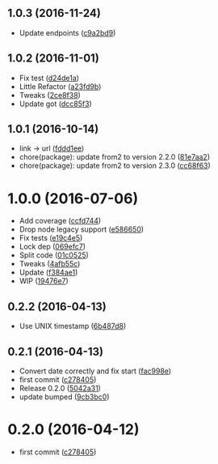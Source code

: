 <a name="1.0.3"></a>
## 1.0.3 (2016-11-24)

* Update endpoints ([c9a2bd9](https://github.com/kikobeats/totalwind-api/commit/c9a2bd9))



<a name="1.0.2"></a>
## 1.0.2 (2016-11-01)

* Fix test ([d24de1a](https://github.com/kikobeats/totalwind-api/commit/d24de1a))
* Little Refactor ([a23fd9b](https://github.com/kikobeats/totalwind-api/commit/a23fd9b))
* Tweaks ([2ce8f38](https://github.com/kikobeats/totalwind-api/commit/2ce8f38))
* Update got ([dcc85f3](https://github.com/kikobeats/totalwind-api/commit/dcc85f3))



<a name="1.0.1"></a>
## 1.0.1 (2016-10-14)

* link → url ([fddd1ee](https://github.com/kikobeats/totalwind-api/commit/fddd1ee))
* chore(package): update from2 to version 2.2.0 ([81e7aa2](https://github.com/kikobeats/totalwind-api/commit/81e7aa2))
* chore(package): update from2 to version 2.3.0 ([cc68f63](https://github.com/kikobeats/totalwind-api/commit/cc68f63))



<a name="1.0.0"></a>
# 1.0.0 (2016-07-06)

* Add coverage ([ccfd744](https://github.com/kikobeats/totalwind-api/commit/ccfd744))
* Drop node legacy support ([e586650](https://github.com/kikobeats/totalwind-api/commit/e586650))
* Fix tests ([e19c4e5](https://github.com/kikobeats/totalwind-api/commit/e19c4e5))
* Lock dep ([069efc7](https://github.com/kikobeats/totalwind-api/commit/069efc7))
* Split code ([01c0525](https://github.com/kikobeats/totalwind-api/commit/01c0525))
* Tweaks ([4afb55c](https://github.com/kikobeats/totalwind-api/commit/4afb55c))
* Update ([f384ae1](https://github.com/kikobeats/totalwind-api/commit/f384ae1))
* WIP ([19476e7](https://github.com/kikobeats/totalwind-api/commit/19476e7))



<a name="0.2.2"></a>
## 0.2.2 (2016-04-13)

* Use UNIX timestamp ([6b487d8](https://github.com/kikobeats/totalwind-api/commit/6b487d8))



<a name="0.2.1"></a>
## 0.2.1 (2016-04-13)

* Convert date correctly and fix start ([fac998e](https://github.com/kikobeats/totalwind-api/commit/fac998e))
* first commit ([c278405](https://github.com/kikobeats/totalwind-api/commit/c278405))
* Release 0.2.0 ([5042a31](https://github.com/kikobeats/totalwind-api/commit/5042a31))
* update bumped ([9cb3bc0](https://github.com/kikobeats/totalwind-api/commit/9cb3bc0))



<a name="0.2.0"></a>
# 0.2.0 (2016-04-12)

* first commit ([c278405](https://github.com/kikobeats/totalwind-api/commit/c278405))




